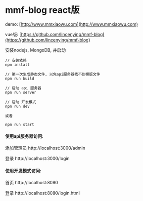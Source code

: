 # mmf-blog react版

demo: [http://www.mmxiaowu.com](http://www.mmxiaowu.com)

vue版: [https://github.com/lincenying/mmf-blog](https://github.com/lincenying/mmf-blog)

安装nodejs, MongoDB, 并启动
```
// 安装依赖
npm install

// 第一次生成静态文件, 以免api服务器找不到模版文件
npm run build

// 启动 api 服务器
npm run server

// 启动 开发模式
npm run dev

或者

npm run start
```
#### 使用api服务器访问:

添加管理员
http://localhost:3000/admin

登录
http://localhost:3000/login

#### 使用开发模式访问:
首页
http://localhost:8080

登录
http://localhost:8080/login.html
